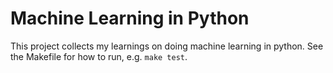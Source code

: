 # Machine Learning in Python

This project collects my learnings on doing machine learning in python. See the Makefile for how to run, e.g. `make test`.
